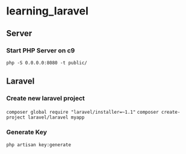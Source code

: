 # learning_laravel

## Server

### Start PHP Server on c9

`php -S 0.0.0.0:8080 -t public/`

## Laravel

### Create new laravel project

`composer global require "laravel/installer=~1.1"`
`composer create-project laravel/laravel myapp`

### Generate Key

`php artisan key:generate`
